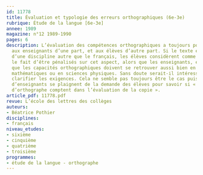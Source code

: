 ```yaml
---
id: 11778
title: Évaluation et typologie des erreurs orthographiques (6e-3e)
rubrique: Étude de la langue [6e-3e]
annee: 1989
magazine: n°12 1989-1990
pages: 6
description: L’évaluation des compétences orthographiques a toujours posé problème,
  aux enseignants d’une part, et aux élèves d’autre part. Si le texte évalué relève
  d’une discipline autre que le français, les élèves considèrent comme une injustice
  le fait d’être pénalisés sur cet aspect, alors que les enseignants, eux, estiment
  que les capacités orthographiques doivent se retrouver aussi bien en histoire qu’en
  mathématiques ou en sciences physiques. Sans doute serait-il intéressant de bien
  clarifier les exigences. Cela ne semble pas toujours être le cas puisque nombre
  d’enseignants se plaignent de la demande des élèves pour savoir si « les fautes
  d’orthographe comptent dans l’évaluation de la copie ».
article_pdf: 11778.pdf
revue: L’école des lettres des collèges
auteurs:
- Béatrice Pothier
disciplines:
- français
niveau_etudes:
- sixième
- cinquième
- quatrième
- troisième
programmes:
- étude de la langue - orthographe
---
```

